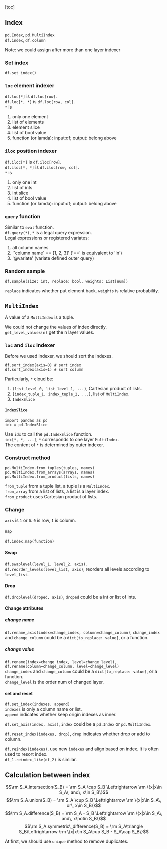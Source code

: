 [toc]

## Index
`pd.Index`, `pd.MultiIndex`\
`df.index`, `df.column`

Note: we could assign after more than one layer indexer

### Set index
`df.set_index()`

### `loc` element indexer

`df.loc[*]` is `df.loc[row]`. \
`df.loc[*, *]` is `df.loc[row, col]`.\
`*` is 
1. only one element
2. list of elements
3. element slice
4. list of bool value
5. function (or lamda): input:df; output: belong above

### `iloc` position indexer
`df.iloc[*]` is `df.iloc[row]`. \
`df.iloc[*, *]` is `df.iloc[row, col]`.\
`*` is
1. only one int
2. list of ints
3. int slice
4. list of bool value
5. function (or lamda): input:df; output: belong above

### `query` function
Similar to `eval` function. \
`df.query(*)`, `*` is a legal query expression.\
Legal expressions or registered variates:
1. all column names
2. '\`column name\` == [1, 2, 3]' ('==' is equivalent to 'in')
3. '@variate' (variate defined outer query)

### Random sample
```python3
df.sample(size: int, replace: bool, weights: List[num])
```
`replace` indicates whether put element back.
`weights` is relative probability.

## `MultiIndex`
A value of a `MultiIndex` is a tuple.

We could not change the values of index directly. \
`get_level_values(n)` get the n layer values. 

### `loc` and `iloc` indexer
Before we used indexer, we should sort the indexes.
```python3
df.sort_index(axis=0) # sort index
df.sort_index(axis=1) # sort column
```

Particularly, `*` cloud be:
1. `(list_level_0, list_level_1, ...)`, Cartesian product of lists.
2. `[index_tuple_1, index_tuple_2, ...]`, list of `MultiIndex`. 
3. `IndexSlice`

#### `IndexSlice`
```python3
import pandas as pd
idx = pd.IndexSlice
```
Use `idx` to call the `pd.IndexSlice` function. \
`idx[*, *, ...]`, `*` corresponds to one layer `MultiIndex`. \
The content of `*` is determined by outer indexer.

### Construct method
```python3
pd.MultiIndex.from_tuples(tuples, names)
pd.MultiIndex.from_arrays(arrays, names)
pd.MultiIndex.from_product(lists, names)
```
`from_tuple` from a tuple list, a tuple is a `MultiIndex`. \
`from_array` from a list of lists, a list is a layer index. \
`from_product` uses Cartesian product of lists.

### Change
`axis` is `1` or `0`. `0` is row, `1` is column.

#### `map`
`df.index.map(function)`

#### Swap
`df.swaplevel(level_1, level_2, axis)`.\
`df.reorder_levels(level_list, axis)`, reorders all levels according to `level_list`.

#### Drop
`df.droplevel(droped, axis)`, `droped` could be a int or list of ints.

#### Change attributes

##### change name
`df.rename_axis(index=change_index, column=change_column)`,
`change_index` and `change_column` could be a `dict[to_replace: value]`, or a function.

##### change value
`df.rename(index=change_index, level=change_level)`,
`df.rename(column=change_column, level=change_level)` \
`change_index` and `change_column` could be a `dict[to_replace: value]`, or a function.\
`change_level` is the order num of changed layer.

#### set and reset
`df.set_index(indexes, append)` \
`indexes` is only a column name or list. \
`append` indicates whether keep origin indexes as inner.

`df.set_axis(index, axis)`, `index` could be a `pd.Index` or `pd.MultiIndex`.

`df.reset_index(indexes, drop)`, `drop` indicates whether drop or add to column.

`df.reindex(indexes)`, use new `indexes` and align based on index.
It is often used to resort index.\
`df_1.reindex_like(df_2)` is similar.

## Calculation between index
$$\rm S_A.intersection(S_B) = \rm S_A \cap S_B \Leftrightarrow \rm \{x|x\in S_A\, and\, x\in S_B\}$$
$$\rm S_A.union(S_B) = \rm S_A \cup S_B \Leftrightarrow \rm \{x|x\in S_A\, or\, x\in S_B\}$$
$$\rm S_A.difference(S_B) = \rm S_A - S_B \Leftrightarrow \rm \{x|x\in S_A\, and\, x\notin S_B\}$$
$$\rm S_A.symmetric\_difference(S_B) = \rm S_A\triangle S_B\Leftrightarrow \rm \{x|x\in S_A\cup S_B - S_A\cap S_B\}$$

At first, we should use `unique` method to remove duplicates.